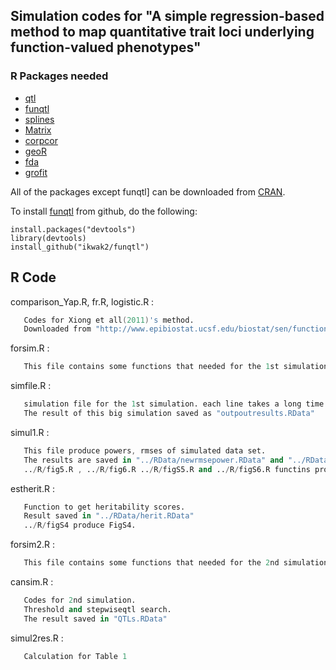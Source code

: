 ## Simulation codes for "A simple regression-based method to map quantitative trait loci underlying function-valued phenotypes"

### R Packages needed

- [qtl](http://cran.r-project.org/web/packages/qtl/)
- [funqtl](http://github.com/ikwak2/funqtl)
- [splines](http://cran.r-project.org/src/contrib/Archive/splines/)
- [Matrix](http://cran.r-project.org/web/packages/Matrix/)
- [corpcor](http://cran.r-project.org/web/packages/corpcor/)
- [geoR](http://cran.r-project.org/web/packages/geoR/)
- [fda](http://cran.r-project.org/web/packages/fda/)
- [grofit](http://cran.r-project.org/web/packages/grofit/)

All of the packages except funqtl] can be downloaded from [CRAN](http://cran.r-project.org).

To install [funqtl](https://github.com/ikwak2/funqtl) from github, do
the following:

    install.packages("devtools")
    library(devtools)
    install_github("ikwak2/funqtl")

## R Code

comparison_Yap.R, fr.R, logistic.R :
```S
   Codes for Xiong et all(2011)'s method.
   Downloaded from "http://www.epibiostat.ucsf.edu/biostat/sen/functionalMapping/"
```
forsim.R :
```S
   This file contains some functions that needed for the 1st simulation.
```

simfile.R :
```S
   simulation file for the 1st simulation. each line takes a long time.
   The result of this big simulation saved as "outpoutresults.RData"
```

simul1.R :
```S
   This file produce powers, rmses of simulated data set.
   The results are saved in "../RData/newrmsepower.RData" and "../RData/newrmsepowermore.RData".
   ../R/fig5.R , ../R/fig6.R ../R/figS5.R and ../R/figS6.R functins produce  Fig5, Fig6, FigS5 and FigS6.
```

estherit.R :
```S
   Function to get heritability scores.
   Result saved in "../RData/herit.RData"
   ../R/figS4 produce FigS4.
```

forsim2.R :
```S
   This file contains some functions that needed for the 2nd simulation.
```

cansim.R :
```S
   Codes for 2nd simulation.
   Threshold and stepwiseqtl search.
   The result saved in "QTLs.RData"
```

simul2res.R :
```S
   Calculation for Table 1
```

